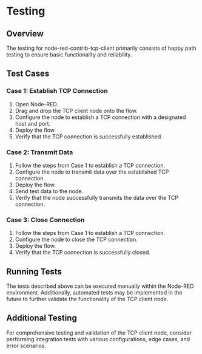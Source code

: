 # Testing

## Overview

The testing for node-red-contrib-tcp-client primarily consists of happy path testing to ensure basic functionality and reliability. 

## Test Cases

### Case 1: Establish TCP Connection
1. Open Node-RED.
2. Drag and drop the TCP client node onto the flow.
3. Configure the node to establish a TCP connection with a designated host and port.
4. Deploy the flow.
5. Verify that the TCP connection is successfully established.

### Case 2: Transmit Data
1. Follow the steps from Case 1 to establish a TCP connection.
2. Configure the node to transmit data over the established TCP connection.
3. Deploy the flow.
4. Send test data to the node.
5. Verify that the node successfully transmits the data over the TCP connection.

### Case 3: Close Connection
1. Follow the steps from Case 1 to establish a TCP connection.
2. Configure the node to close the TCP connection.
3. Deploy the flow.
4. Verify that the TCP connection is successfully closed.

## Running Tests

The tests described above can be executed manually within the Node-RED environment. Additionally, automated tests may be implemented in the future to further validate the functionality of the TCP client node.

## Additional Testing

For comprehensive testing and validation of the TCP client node, consider performing integration tests with various configurations, edge cases, and error scenarios.

